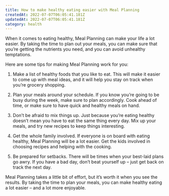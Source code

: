 ```yaml
---
title: How to make healthy eating easier with Meal Planning
createdAt: 2022-07-07T06:05:41.181Z
updatedAt: 2022-07-07T06:05:41.181Z
category: health
---
```


When it comes to eating healthy, Meal Planning can make your life a lot easier. By taking the time to plan out your meals, you can make sure that you’re getting the nutrients you need, and you can avoid unhealthy temptations.

Here are some tips for making Meal Planning work for you:

1. Make a list of healthy foods that you like to eat. This will make it easier to come up with meal ideas, and it will help you stay on track when you’re grocery shopping.

2. Plan your meals around your schedule. If you know you’re going to be busy during the week, make sure to plan accordingly. Cook ahead of time, or make sure to have quick and healthy meals on hand.

3. Don’t be afraid to mix things up. Just because you’re eating healthy doesn’t mean you have to eat the same thing every day. Mix up your meals, and try new recipes to keep things interesting.

4. Get the whole family involved. If everyone is on board with eating healthy, Meal Planning will be a lot easier. Get the kids involved in choosing recipes and helping with the cooking.

5. Be prepared for setbacks. There will be times when your best-laid plans go awry. If you have a bad day, don’t beat yourself up – just get back on track the next day.

Meal Planning takes a little bit of effort, but it’s worth it when you see the results. By taking the time to plan your meals, you can make healthy eating a lot easier – and a lot more enjoyable.
